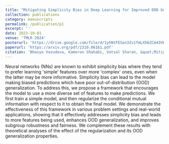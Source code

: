 ```yaml
---
title: "Mitigating Simplicity Bias in Deep Learning for Improved OOD Generalization and Robustness"
collection: publications
category: manuscripts
permalink: /publication/p1
excerpt: ''
date: 2023-10-01
venue: 'TMLR 2024'
posterurl: 'https://drive.google.com/file/d/1yhNtFESon3Zv1fmLXh6ZCm43VKz-u9iY/view'
paperurl: 'https://arxiv.org/pdf/2310.06161.pdf'
citation: 'Bhavya Vasudeva, Kameron Shahabi, Vatsal Sharan, &quot;Mitigating Simplicity Bias in Deep Learning for Improved OOD Generalization and Robustness&quot; <i>TMLR 2024</i>.'
---
```


Neural networks (NNs) are known to exhibit simplicity bias where they tend to prefer learning 'simple' features over more 'complex' ones, even when the latter may be more informative. Simplicity bias can lead to the model making biased predictions which have poor out-of-distribution (OOD) generalization. To address this, we propose a framework that encourages the model to use a more diverse set of features to make predictions. We first train a simple model, and then regularize the conditional mutual information with respect to it to obtain the final model. We demonstrate the effectiveness of this framework in various problem settings and real-world applications, showing that it effectively addresses simplicity bias and leads to more features being used, enhances OOD generalization, and improves subgroup robustness and fairness. We complement these results with theoretical analyses of the effect of the regularization and its OOD generalization properties.